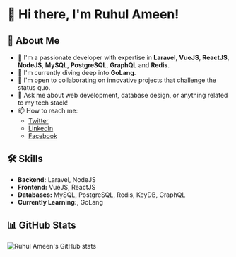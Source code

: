 # 👋 Hi there, I'm Ruhul Ameen!

## 🚀 About Me

- 🔭 I'm a passionate developer with expertise in **Laravel**, **VueJS**, **ReactJS**, **NodeJS**, **MySQL**, **PostgreSQL**, **GraphQL** and **Redis**.
- 🌱 I'm currently diving deep into **GoLang**.
- 👯 I'm open to collaborating on innovative projects that challenge the status quo.
- 💬 Ask me about web development, database design, or anything related to my tech stack!
- 📫 How to reach me: 
  - [Twitter](https://twitter.com/ruhulameenbd)
  - [LinkedIn](https://www.linkedin.com/in/ruhulameenbd/)
  - [Facebook](https://www.facebook.com/ruhulameenbd)

## 🛠 Skills

- **Backend:** Laravel, NodeJS
- **Frontend:** VueJS, ReactJS
- **Databases:** MySQL, PostgreSQL, Redis, KeyDB, GraphQL
- **Currently Learning:**, GoLang

## 📊 GitHub Stats

![Ruhul Ameen's GitHub stats](https://github-readme-stats.vercel.app/api?username=ruhulameen&show_icons=true&theme=radical)

